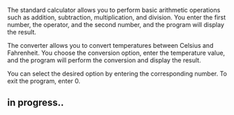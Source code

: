 The standard calculator allows you to perform basic arithmetic operations such as addition, subtraction, multiplication, and division. You enter the first number, the operator, and the second number, and the program will display the result.

The converter allows you to convert temperatures between Celsius and Fahrenheit. You choose the conversion option, enter the temperature value, and the program will perform the conversion and display the result.

You can select the desired option by entering the corresponding number. To exit the program, enter 0.

in progress..
---------

